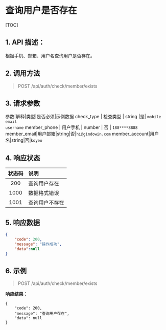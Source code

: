 # 查询用户是否存在

[TOC]

## 1. API 描述：

根据手机、邮箱、用户名查询用户是否存在。

## 2. 调用方法

> POST /api/auth/check/member/exists

## 3. 请求参数

参数|解释|类型|是否必须|示例数据
check_type | 检查类型 | string |是| `mobile` <br> `email` <br> `username`
member_phone | 用户手机 | number | 否 | `188****8888`
member_email|用户邮箱|string|否|`hi@gindowin.com`
member_account|用户名|string|否|`koyeo`

## 4. 响应状态

状态码 | 说明
:---:|:---
200 | 查询用户存在
1000 | 数据格式错误
1001 | 查询用户不存在

## 5. 响应数据

```json
{
    "code": 200,
    "message": "操作成功",
    "data":null
}
```

## 6. 示例

> POST /api/auth/check/member/exists


**响应结果：**

```josn
{
    "code": 200,
    "message": "查询用户存在",
    "data": null
}
```
